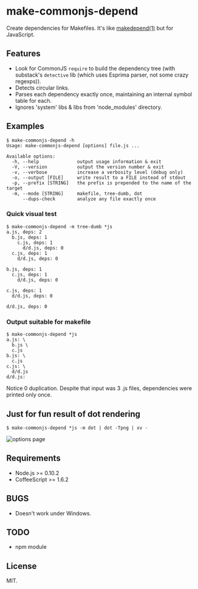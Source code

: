# make-commonjs-depend

Create dependencies for Makefiles. It's like
[makedepend(1)](http://www.xfree86.org/current/makedepend.1.html) but
for JavaScript.

## Features

* Look for CommonJS `require` to build the dependency tree (with
  substack's `detective` lib (which uses Esprima parser, not some crazy
  regexps)).
* Detects circular links.
* Parses each dependency exactly once, maintaining an internal symbol
  table for each.
* Ignores 'system' libs & libs from 'node_modules' directory.

## Examples

    $ make-commonjs-depend -h
    Usage: make-commonjs-depend [options] file.js ...

    Available options:
      -h, --help              output usage information & exit
      -V, --version           output the version number & exit
      -v, --verbose           increase a verbosity level (debug only)
      -o, --output [FILE]     write result to a FILE instead of stdout
      -p, --prefix [STRING]   the prefix is prepended to the name of the target
      -m, --mode [STRING]     makefile, tree-dumb, dot
          --dups-check        analyze any file exactly once

### Quick visual test

    $ make-commonjs-depend -m tree-dumb *js
    a.js, deps: 2
      b.js, deps: 1
        c.js, deps: 1
          d/d.js, deps: 0
      c.js, deps: 1
        d/d.js, deps: 0

    b.js, deps: 1
      c.js, deps: 1
        d/d.js, deps: 0

    c.js, deps: 1
      d/d.js, deps: 0

    d/d.js, deps: 0

### Output suitable for makefile

    $ make-commonjs-depend *js
    a.js: \
      b.js \
      c.js
    b.js: \
      c.js
    c.js: \
      d/d.js
    d/d.js:

Notice 0 duplication. Despite that input was 3 .js files, dependencies
were printed only once.

## Just for fun result of dot rendering

    $ make-commonjs-depend *js -m dot | dot -Tpng | xv -

![options page](https://raw.github.com/gromnitsky/make-commonjs-depend/master/doc/simple.png)

## Requirements

* Node.js >= 0.10.2
* CoffeeScript >= 1.6.2

## BUGS

* Doesn't work under Windows.

## TODO

* npm module

## License

MIT.
